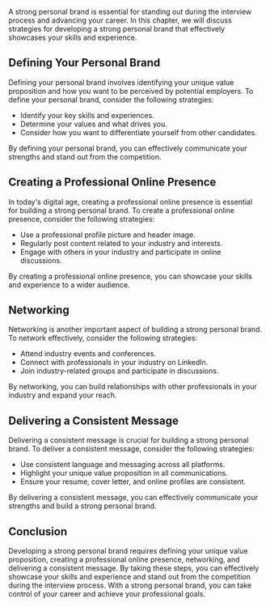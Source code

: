 
A strong personal brand is essential for standing out during the interview process and advancing your career. In this chapter, we will discuss strategies for developing a strong personal brand that effectively showcases your skills and experience.

Defining Your Personal Brand
----------------------------

Defining your personal brand involves identifying your unique value proposition and how you want to be perceived by potential employers. To define your personal brand, consider the following strategies:

* Identify your key skills and experiences.
* Determine your values and what drives you.
* Consider how you want to differentiate yourself from other candidates.

By defining your personal brand, you can effectively communicate your strengths and stand out from the competition.

Creating a Professional Online Presence
---------------------------------------

In today's digital age, creating a professional online presence is essential for building a strong personal brand. To create a professional online presence, consider the following strategies:

* Use a professional profile picture and header image.
* Regularly post content related to your industry and interests.
* Engage with others in your industry and participate in online discussions.

By creating a professional online presence, you can showcase your skills and experience to a wider audience.

Networking
----------

Networking is another important aspect of building a strong personal brand. To network effectively, consider the following strategies:

* Attend industry events and conferences.
* Connect with professionals in your industry on LinkedIn.
* Join industry-related groups and participate in discussions.

By networking, you can build relationships with other professionals in your industry and expand your reach.

Delivering a Consistent Message
-------------------------------

Delivering a consistent message is crucial for building a strong personal brand. To deliver a consistent message, consider the following strategies:

* Use consistent language and messaging across all platforms.
* Highlight your unique value proposition in all communications.
* Ensure your resume, cover letter, and online profiles are consistent.

By delivering a consistent message, you can effectively communicate your strengths and build a strong personal brand.

Conclusion
----------

Developing a strong personal brand requires defining your unique value proposition, creating a professional online presence, networking, and delivering a consistent message. By taking these steps, you can effectively showcase your skills and experience and stand out from the competition during the interview process. With a strong personal brand, you can take control of your career and achieve your professional goals.
